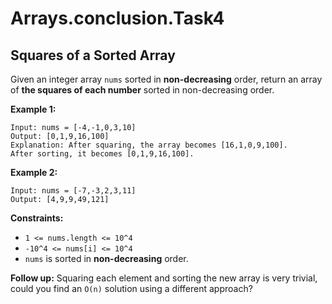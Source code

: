 # Arrays.conclusion.Task4

## Squares of a Sorted Array

Given an integer array ```nums``` sorted in **non-decreasing** order, return an array of 
**the squares of each number** sorted in non-decreasing order.

**Example 1:**

```
Input: nums = [-4,-1,0,3,10]
Output: [0,1,9,16,100]
Explanation: After squaring, the array becomes [16,1,0,9,100].
After sorting, it becomes [0,1,9,16,100].
```
**Example 2:**
```
Input: nums = [-7,-3,2,3,11]
Output: [4,9,9,49,121]
```

**Constraints:**
- ```1 <= nums.length <= 10^4```
- ```-10^4 <= nums[i] <= 10^4```
- ```nums``` is sorted in **non-decreasing** order.

**Follow up:** Squaring each element and sorting the new array is very trivial, 
could you find an ```O(n)``` solution using a different approach?
